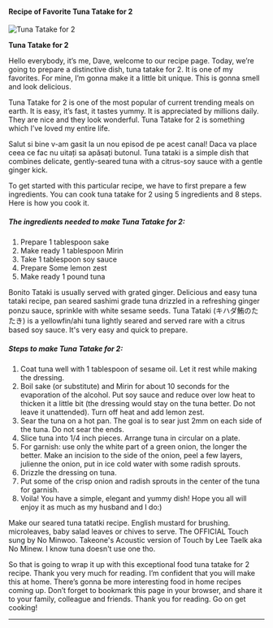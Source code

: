             

#### Recipe of Favorite Tuna Tatake for 2

![Tuna Tatake for 2](https://img-global.cpcdn.com/recipes/19cc170454642100/751x532cq70/tuna-tatake-for-2-recipe-main-photo.jpg)

**Tuna Tatake for 2**

Hello everybody, it’s me, Dave, welcome to our recipe page. Today, we’re going to prepare a distinctive dish, tuna tatake for 2. It is one of my favorites. For mine, I’m gonna make it a little bit unique. This is gonna smell and look delicious.

Tuna Tatake for 2 is one of the most popular of current trending meals on earth. It is easy, it’s fast, it tastes yummy. It is appreciated by millions daily. They are nice and they look wonderful. Tuna Tatake for 2 is something which I’ve loved my entire life.

Salut si bine v-am gasit la un nou episod de pe acest canal! Daca va place ceea ce fac nu uitați sa apăsați butonul. Tuna tataki is a simple dish that combines delicate, gently-seared tuna with a citrus-soy sauce with a gentle ginger kick.

To get started with this particular recipe, we have to first prepare a few ingredients. You can cook tuna tatake for 2 using 5 ingredients and 8 steps. Here is how you cook it.

##### The ingredients needed to make Tuna Tatake for 2:

1.  Prepare 1 tablespoon sake
2.  Make ready 1 tablespoon Mirin
3.  Take 1 tablespoon soy sauce
4.  Prepare Some lemon zest
5.  Make ready 1 pound tuna

Bonito Tataki is usually served with grated ginger. Delicious and easy tuna tataki recipe, pan seared sashimi grade tuna drizzled in a refreshing ginger ponzu sauce, sprinkle with white sesame seeds. Tuna Tataki (キハダ鮪のたたき) is a yellowfin/ahi tuna lightly seared and served rare with a citrus based soy sauce. It's very easy and quick to prepare.

##### Steps to make Tuna Tatake for 2:

1.  Coat tuna well with 1 tablespoon of sesame oil. Let it rest while making the dressing.
2.  Boil sake (or substitute) and Mirin for about 10 seconds for the evaporation of the alcohol. Put soy sauce and reduce over low heat to thicken it a little bit (the dressing would stay on the tuna better. Do not leave it unattended). Turn off heat and add lemon zest.
3.  Sear the tuna on a hot pan. The goal is to sear just 2mm on each side of the tuna. Do not sear the ends.
4.  Slice tuna into 1/4 inch pieces. Arrange tuna in circular on a plate.
5.  For garnish: use only the white part of a green onion, the longer the better. Make an incision to the side of the onion, peel a few layers, julienne the onion, put in ice cold water with some radish sprouts.
6.  Drizzle the dressing on tuna.
7.  Put some of the crisp onion and radish sprouts in the center of the tuna for garnish.
8.  Voila! You have a simple, elegant and yummy dish! Hope you all will enjoy it as much as my husband and I do:)

Make our seared tuna tatatki recipe. English mustard for brushing. microleaves, baby salad leaves or chives to serve. The OFFICIAL Touch sung by No Minwoo. Takeone's Acoustic version of Touch by Lee TaeIk aka No Minew. I know tuna doesn't use one tho.

So that is going to wrap it up with this exceptional food tuna tatake for 2 recipe. Thank you very much for reading. I’m confident that you will make this at home. There’s gonna be more interesting food in home recipes coming up. Don’t forget to bookmark this page in your browser, and share it to your family, colleague and friends. Thank you for reading. Go on get cooking!

* * *